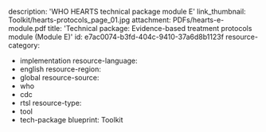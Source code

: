 description: 'WHO HEARTS technical package module E'
link_thumbnail: Toolkit/hearts-protocols_page_01.jpg
attachment: PDFs/hearts-e-module.pdf
title: 'Technical package: Evidence-based treatment protocols module (Module E)'
id: e7ac0074-b3fd-404c-9410-37a6d8b1123f
resource-category:
  - implementation
resource-language:
  - english
resource-region:
  - global
resource-source:
  - who
  - cdc
  - rtsl
resource-type:
  - tool
  - tech-package
blueprint: Toolkit
